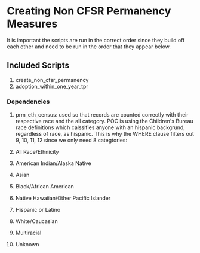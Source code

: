 # Creating Non CFSR Permanency Measures
    
It is important the scripts are run in the correct order since they build off each other and need to be run in the order that they appear below.

## Included Scripts
    
1. create_non_cfsr_permanency
2. adoption_within_one_year_tpr

### Dependencies

1. prm_eth_census: used so that records are counted correctly with their respective race and the all category. POC is using the Children's Bureau race definitions which calssifies anyone with an hispanic backgrund, regardless of race, as hispanic. This is why the WHERE clause filters out 9, 10, 11, 12 since we only need 8 categtories:

0. All Race/Ethnicity
1. American Indian/Alaska Native
2. Asian
3. Black/African American
4. Native Hawaiian/Other Pacific Islander
5. Hispanic or Latino
6. White/Caucasian
7. Multiracial
8. Unknown

